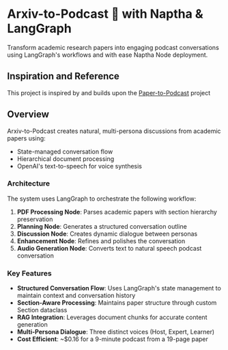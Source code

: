 # Arxiv-to-Podcast 🎤 with Naptha & LangGraph

Transform academic research papers into engaging podcast conversations using LangGraph's workflows and with ease Naptha Node deployment.

## Inspiration and Reference

This project is inspired by and builds upon the [Paper-to-Podcast](https://github.com/Azzedde/paper_to_podcast) project

## Overview

Arxiv-to-Podcast creates natural, multi-persona discussions from academic papers using:
- State-managed conversation flow
- Hierarchical document processing
- OpenAI's text-to-speech for voice synthesis

### Architecture

The system uses LangGraph to orchestrate the following workflow:
1. **PDF Processing Node**: Parses academic papers with section hierarchy preservation
2. **Planning Node**: Generates a structured conversation outline
3. **Discussion Node**: Creates dynamic dialogue between personas
4. **Enhancement Node**: Refines and polishes the conversation
5. **Audio Generation Node**: Converts text to natural speech podcast conversation

### Key Features

- **Structured Conversation Flow**: Uses LangGraph's state management to maintain context and conversation history
- **Section-Aware Processing**: Maintains paper structure through custom Section dataclass
- **RAG Integration**: Leverages document chunks for accurate content generation
- **Multi-Persona Dialogue**: Three distinct voices (Host, Expert, Learner)
- **Cost Efficient**: ~$0.16 for a 9-minute podcast from a 19-page paper
